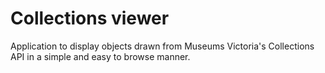 # Collections viewer

Application to display objects drawn from Museums Victoria's Collections API in a simple and easy to browse manner.
